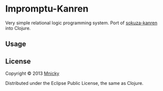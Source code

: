# Impromptu-Kanren

Very simple relational logic programming system. Port of [sokuza-kanren](http://okmij.org/ftp/Scheme/sokuza-kanren.scm) into Clojure.

## Usage

## License

Copyright © 2013 [Mnicky](http://mnicky.github.com)

Distributed under the Eclipse Public License, the same as Clojure.
